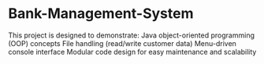 # Bank-Management-System
This project is designed to demonstrate:  Java object-oriented programming (OOP) concepts  File handling (read/write customer data)  Menu-driven console interface  Modular code design for easy maintenance and scalability
